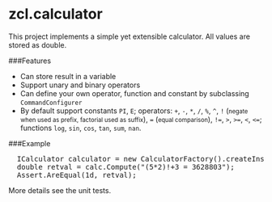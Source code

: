 # zcl.calculator
This project implements a simple yet extensible calculator. All values are stored as double.

###Features
* Can store result in a variable
* Support unary and binary operators
* Can define your own operator, function and constant by subclassing <code>CommandConfigurer</code>
* By default support constants <code>PI</code>, <code>E</code>; operators: <code>+</code>, <code>-</code>, <code>*</code>, <code>/</code>, <code>%</code>, <code>^</code>, <code>!</code> (<small>negate when used as prefix, factorial used as suffix</small>), <code>=</code> (<small>equal comparison</small>), <code>!=</code>, <code>&gt;</code>, <code>&gt;=</code>, <code>&lt;</code>, <code>&lt;=</code>; functions <code>log</code>, <code>sin</code>, <code>cos</code>, <code>tan</code>, <code>sum</code>, <code>nan</code>.




###Example
<pre>
  ICalculator calculator = new CalculatorFactory().createInstance();
  double retval = calc.Compute("(5*2)!+3 = 3628803");
  Assert.AreEqual(1d, retval);
</pre>


More details see the unit tests.